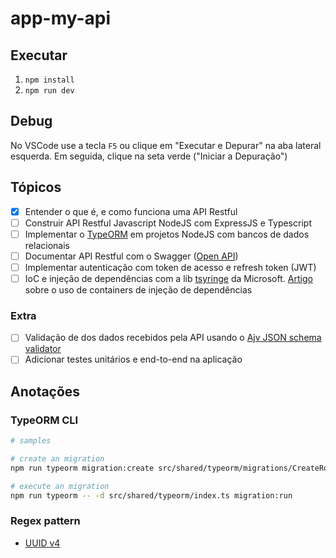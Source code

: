 # app-my-api

## Executar

1. `npm install`
2. `npm run dev`

## Debug

No VSCode use a tecla `F5` ou clique em "Executar e Depurar" na aba lateral esquerda. Em seguida, clique na seta verde ("Iniciar a Depuração")

## Tópicos

- [x] Entender o que é, e como funciona uma API Restful
- [ ] Construir API Restful Javascript NodeJS com ExpressJS e Typescript
- [ ] Implementar o [TypeORM](https://typeorm.io/) em projetos NodeJS com bancos de dados relacionais
- [ ] Documentar API Restful com o Swagger ([Open API](https://github.com/OAI/OpenAPI-Specification/blob/main/versions/3.0.3.md))
- [ ] Implementar autenticação com token de acesso e refresh token (JWT)
- [ ] IoC e injeção de dependências com a lib [tsyringe](https://github.com/Microsoft/tsyringe#readme) da Microsoft. [Artigo](https://dev.to/logrocket/top-5-typescript-dependency-injection-containers-53e2) sobre o uso de containers de injeção de dependências

### Extra

- [ ] Validação de dos dados recebidos pela API usando o [Ajv JSON schema validator](https://ajv.js.org/)
- [ ] Adicionar testes unitários e end-to-end na aplicação

## Anotações

### TypeORM CLI

~~~bash
# samples

# create an migration
npm run typeorm migration:create src/shared/typeorm/migrations/CreateRolesTable

# execute an migration
npm run typeorm -- -d src/shared/typeorm/index.ts migration:run
~~~

### Regex pattern

- [UUID v4](https://ihateregex.io/expr/uuid/)
